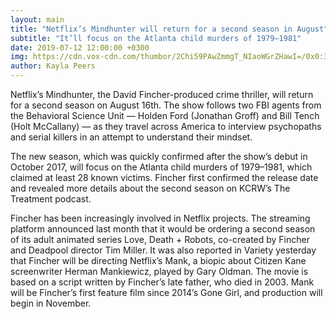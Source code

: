 ```yaml
---
layout: main
title: "Netflix’s Mindhunter will return for a second season in August"
subtitle: "It’ll focus on the Atlanta child murders of 1979–1981"
date: 2019-07-12 12:00:00 +0300
img: https://cdn.vox-cdn.com/thumbor/2Chi59PAwZmmgT_NIaoWGrZHawI=/0x0:3600x2401/920x613/filters:focal(1512x913:2088x1489):format(webp)/cdn.vox-cdn.com/uploads/chorus_image/image/64718035/032_Mindhunter_102_Unit_03285R3.0.jpg
author: Kayla Peers
---
```


Netflix’s Mindhunter, the David Fincher-produced crime thriller, will return for a second season on August 16th. The show follows two FBI agents from the Behavioral Science Unit — Holden Ford (Jonathan Groff) and Bill Tench (Holt McCallany) — as they travel across America to interview psychopaths and serial killers in an attempt to understand their mindset.

The new season, which was quickly confirmed after the show’s debut in October 2017, will focus on the Atlanta child murders of 1979–1981, which claimed at least 28 known victims. Fincher first confirmed the release date and revealed more details about the second season on KCRW’s The Treatment podcast.

Fincher has been increasingly involved in Netflix projects. The streaming platform announced last month that it would be ordering a second season of its adult animated series Love, Death + Robots, co-created by Fincher and Deadpool director Tim Miller. It was also reported in Variety yesterday that Fincher will be directing Netflix’s Mank, a biopic about Citizen Kane screenwriter Herman Mankiewicz, played by Gary Oldman. The movie is based on a script written by Fincher’s late father, who died in 2003. Mank will be Fincher’s first feature film since 2014’s Gone Girl, and production will begin in November.